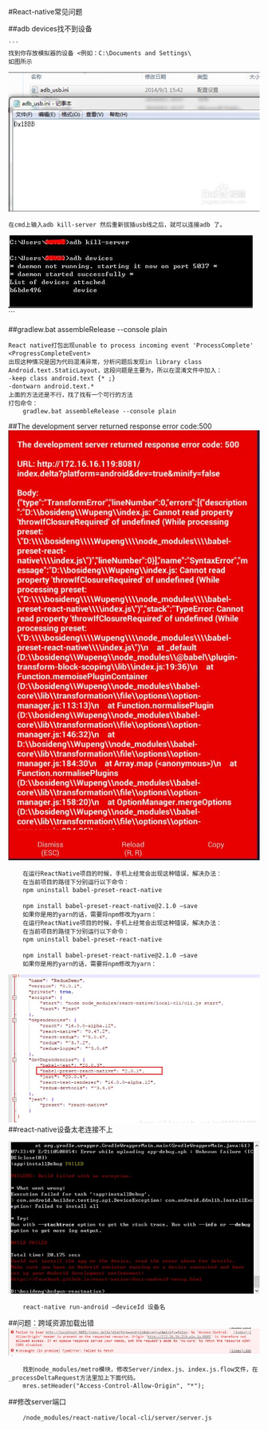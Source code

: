 #React-native常见问题

##adb devices找不到设备
    
    ```
    找到你存放模拟器的设备 <例如：C:\Documents and Settings\
    如图所示
![](img/adb-usb.jpg)
    
    在cmd上输入adb kill-server 然后重新拔插usb线之后，就可以连接adb 了。
![](img/adb-kill.jpg)
    ```

##gradlew.bat assembleRelease --console plain

    React native打包出现unable to process incoming event 'ProcessComplete' <ProgressCompleteEvent>
    出现这种情况是因为代码混淆异常，分析问题后发现in library class Android.text.StaticLayout，这段问题是主要为，所以在混淆文件中加入：
    -keep class android.text {* ;}
    -dontwarn android.text.*
    上面的方法还是不行，找了找有一个可行的方法
    打包命令：
        gradlew.bat assembleRelease --console plain

##The development server returned response error code:500
![](img/error.jpg)

        在运行ReactNative项目的时候，手机上经常会出现这种错误，解决办法： 
        在当前项目的路径下分别运行以下命令：
        npm uninstall babel-preset-react-native

        npm install babel-preset-react-native@2.1.0 —save
        如果你是用的yarn的话，需要将npm修改为yarn：
        在运行ReactNative项目的时候，手机上经常会出现这种错误，解决办法： 
        在当前项目的路径下分别运行以下命令：
        npm uninstall babel-preset-react-native

        npm install babel-preset-react-native@2.1.0 —save
        如果你是用的yarn的话，需要将npm修改为yarn：
![](img/wrinng.jpg)
##react-native设备太老连接不上

![](img/log.jpg)

        react-native run-android –deviceId 设备名
##问题：跨域资源加载出错
![](img/ACC.jpg)

        找到node_modules/metro模块，修改Server/index.js、index.js.flow文件，在_processDeltaRequest方法里加上下面代码。
        mres.setHeader("Access-Control-Allow-Origin", "*");
##修改server端口

        /node_modules/react-native/local-cli/server/server.js


